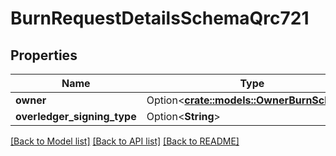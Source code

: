 # BurnRequestDetailsSchemaQrc721

## Properties

Name | Type | Description | Notes
------------ | ------------- | ------------- | -------------
**owner** | Option<[**crate::models::OwnerBurnSchema**](OwnerBurnSchema.md)> |  | [optional]
**overledger_signing_type** | Option<**String**> |  | [optional]

[[Back to Model list]](../README.md#documentation-for-models) [[Back to API list]](../README.md#documentation-for-api-endpoints) [[Back to README]](../README.md)


